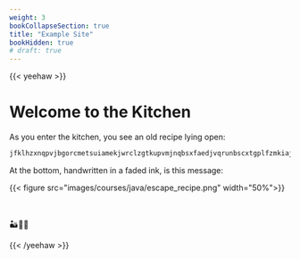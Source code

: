 ```yaml
---
weight: 3
bookCollapseSection: true
title: "Example Site"
bookHidden: true
# draft: true
---
```

{{< yeehaw >}}

# Welcome to the Kitchen

As you enter the kitchen, you see an old recipe lying open:

```java
jfklhzxnqpvjbgorcmetsuiamekjwrclzgtkupvmjnqbsxfaedjvqrunbscxtgplfzmkiajrpvmfyzgqknxibtlscua
```

At the bottom, handwritten in a faded ink, is this message:

{{< figure src="images/courses/java/escape_recipe.png" width="50%">}}



<br>
<br>
 🏜🐄🌵
 
{{< /yeehaw >}}